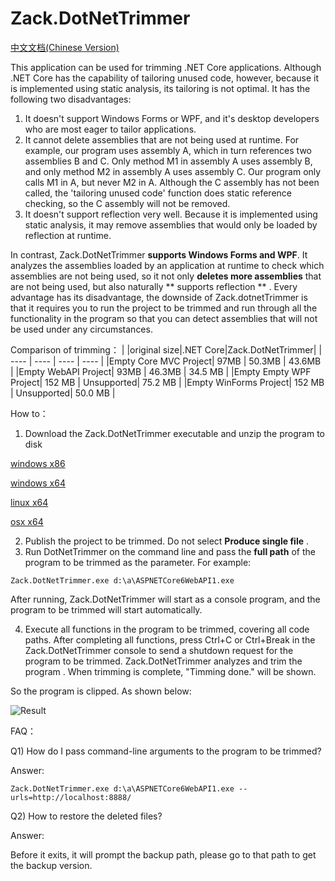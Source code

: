 # Zack.DotNetTrimmer
[中文文档(Chinese Version)](https://github.com/yangzhongke/Zack.DotNetTrimmer/blob/main/README_ZH_CN.md)

This application can be used for trimming .NET Core applications.  Although .NET Core has the capability of tailoring unused code, however, because it is implemented using static analysis, its tailoring is not optimal.  It has the following two disadvantages:  
1) It doesn't support Windows Forms or WPF, and it's desktop developers who are most eager to tailor applications.  
2) It cannot delete assemblies that are not being used at runtime.  For example, our program uses assembly A, which in turn references two assemblies B and C. Only method M1 in assembly A uses assembly B, and only method M2 in assembly A uses assembly C.  Our program only calls M1 in A, but never M2 in A.  Although the C assembly has not been called, the 'tailoring unused code' function does static reference checking, so the C assembly will not be removed.
3) It doesn't support reflection very well.  Because it is implemented using static analysis, it may remove assemblies that would only be loaded by reflection at runtime.  

In contrast, Zack.DotNetTrimmer **supports Windows Forms and WPF**. It analyzes the assemblies loaded by an application at runtime to check which assemblies are not being used, so it not only  **deletes more assemblies** that are not being used, but also naturally ** supports reflection ** . Every advantage has its disadvantage, the downside of Zack.dotnetTrimmer is that it requires you to run the project to be trimmed and run through all the functionality in the program so that you can detect assemblies that will not be used under any circumstances.  

Comparison of trimming：
|			   |original size|.NET Core|Zack.DotNetTrimmer|
|  ----        | ----   | ----       | ----             |
|Empty Core MVC Project| 97MB   |  50.3MB    | 43.6MB           |
|Empty WebAPI Project| 93MB   |  46.3MB    | 34.5 MB          |
|Empty Empty WPF Project| 152 MB | Unsupported| 75.2 MB          |
|Empty WinForms Project| 152 MB | Unsupported| 50.0 MB          |



How to：
1) Download the Zack.DotNetTrimmer executable and unzip the program to disk  

[windows x86](https://github.com/yangzhongke/Zack.DotNetTrimmer/raw/main/Binaries/windowsx86.zip)


[windows x64](https://github.com/yangzhongke/Zack.DotNetTrimmer/raw/main/Binaries/windowsx64.zip)


[linux x64](https://github.com/yangzhongke/Zack.DotNetTrimmer/raw/main/Binaries/linux_x64.zip)

[osx x64](https://github.com/yangzhongke/Zack.DotNetTrimmer/raw/main/Binaries/osx-x64.zip)

2) Publish the project to be trimmed. Do not select **Produce single file** .
3) Run DotNetTrimmer on the command line and pass the **full path** of the program to be trimmed as the parameter. For example:  

```
Zack.DotNetTrimmer.exe d:\a\ASPNETCore6WebAPI1.exe
```

After running, Zack.DotNetTrimmer will start as a console program, and the program to be trimmed will start automatically.  

4)  Execute all functions in the program to be trimmed, covering all code paths.  After completing all functions, press Ctrl+C or Ctrl+Break in the Zack.DotNetTrimmer console to send a shutdown request for the program to be trimmed. Zack.DotNetTrimmer analyzes and trim the program . When trimming is complete, "Timming done." will be shown.  

So the program is clipped. As shown below:

![Result](https://raw.githubusercontent.com/yangzhongke/Zack.DotNetTrimmer/main/images/1.png)

FAQ：

Q1) How do I pass command-line arguments to the program to be trimmed?

Answer:

```
Zack.DotNetTrimmer.exe d:\a\ASPNETCore6WebAPI1.exe --urls=http://localhost:8888/
```

Q2) How to restore the deleted files?

Answer:

Before it exits, it will prompt the backup path, please go to that path to get the backup version. 